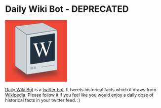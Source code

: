 # Daily Wiki Bot - DEPRECATED
<img src="/daily_wiki_bot.png" width="200" height="200">

[Daily Wiki Bot](https://twitter.com/dailywikibot) is a [twitter bot](https://en.wikipedia.org/wiki/Twitterbot). It tweets historical facts which it draws from [Wikipedia](https://www.wikipedia.org/). Please follow it if you feel like you would enjoy a daily dose of historical facts in your twitter feed. :)
